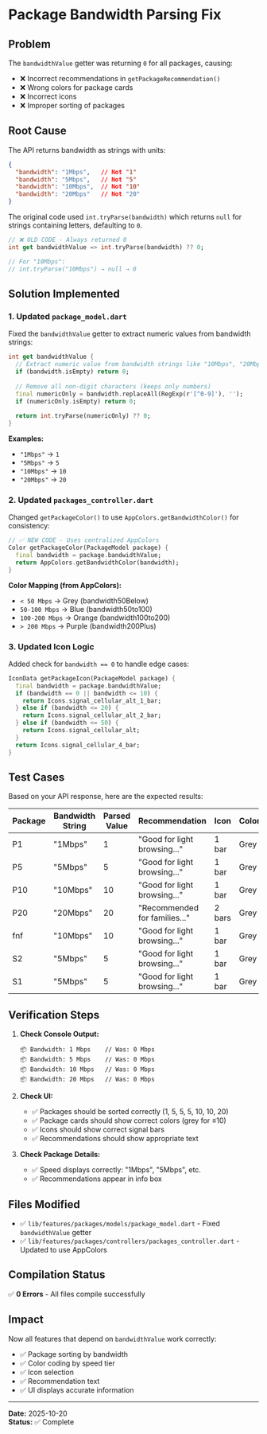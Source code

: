 # Package Bandwidth Parsing Fix

## Problem
The `bandwidthValue` getter was returning `0` for all packages, causing:
- ❌ Incorrect recommendations in `getPackageRecommendation()`
- ❌ Wrong colors for package cards
- ❌ Incorrect icons
- ❌ Improper sorting of packages

## Root Cause
The API returns bandwidth as strings with units:
```json
{
  "bandwidth": "1Mbps",   // Not "1"
  "bandwidth": "5Mbps",   // Not "5"
  "bandwidth": "10Mbps",  // Not "10"
  "bandwidth": "20Mbps"   // Not "20"
}
```

The original code used `int.tryParse(bandwidth)` which returns `null` for strings containing letters, defaulting to `0`.

```dart
// ❌ OLD CODE - Always returned 0
int get bandwidthValue => int.tryParse(bandwidth) ?? 0;

// For "10Mbps":
// int.tryParse("10Mbps") → null → 0
```

## Solution Implemented

### 1. Updated `package_model.dart`
Fixed the `bandwidthValue` getter to extract numeric values from bandwidth strings:

```dart
int get bandwidthValue {
  // Extract numeric value from bandwidth strings like "10Mbps", "20Mbps"
  if (bandwidth.isEmpty) return 0;
  
  // Remove all non-digit characters (keeps only numbers)
  final numericOnly = bandwidth.replaceAll(RegExp(r'[^0-9]'), '');
  if (numericOnly.isEmpty) return 0;
  
  return int.tryParse(numericOnly) ?? 0;
}
```

**Examples:**
- `"1Mbps"` → `1`
- `"5Mbps"` → `5`
- `"10Mbps"` → `10`
- `"20Mbps"` → `20`

### 2. Updated `packages_controller.dart`
Changed `getPackageColor()` to use `AppColors.getBandwidthColor()` for consistency:

```dart
// ✅ NEW CODE - Uses centralized AppColors
Color getPackageColor(PackageModel package) {
  final bandwidth = package.bandwidthValue;
  return AppColors.getBandwidthColor(bandwidth);
}
```

**Color Mapping (from AppColors):**
- `< 50 Mbps` → Grey (bandwidth50Below)
- `50-100 Mbps` → Blue (bandwidth50to100)
- `100-200 Mbps` → Orange (bandwidth100to200)
- `> 200 Mbps` → Purple (bandwidth200Plus)

### 3. Updated Icon Logic
Added check for `bandwidth == 0` to handle edge cases:

```dart
IconData getPackageIcon(PackageModel package) {
  final bandwidth = package.bandwidthValue;
  if (bandwidth == 0 || bandwidth <= 10) {
    return Icons.signal_cellular_alt_1_bar;
  } else if (bandwidth <= 20) {
    return Icons.signal_cellular_alt_2_bar;
  } else if (bandwidth <= 50) {
    return Icons.signal_cellular_alt;
  }
  return Icons.signal_cellular_4_bar;
}
```

## Test Cases

Based on your API response, here are the expected results:

| Package | Bandwidth String | Parsed Value | Recommendation | Icon | Color |
|---------|-----------------|--------------|----------------|------|-------|
| P1 | "1Mbps" | 1 | "Good for light browsing..." | 1 bar | Grey |
| P5 | "5Mbps" | 5 | "Good for light browsing..." | 1 bar | Grey |
| P10 | "10Mbps" | 10 | "Good for light browsing..." | 1 bar | Grey |
| P20 | "20Mbps" | 20 | "Recommended for families..." | 2 bars | Grey |
| fnf | "10Mbps" | 10 | "Good for light browsing..." | 1 bar | Grey |
| S2 | "5Mbps" | 5 | "Good for light browsing..." | 1 bar | Grey |
| S1 | "5Mbps" | 5 | "Good for light browsing..." | 1 bar | Grey |

## Verification Steps

1. **Check Console Output:**
   ```
   📦 Bandwidth: 1 Mbps    // Was: 0 Mbps
   📦 Bandwidth: 5 Mbps    // Was: 0 Mbps
   📦 Bandwidth: 10 Mbps   // Was: 0 Mbps
   📦 Bandwidth: 20 Mbps   // Was: 0 Mbps
   ```

2. **Check UI:**
   - ✅ Packages should be sorted correctly (1, 5, 5, 5, 10, 10, 20)
   - ✅ Package cards should show correct colors (grey for ≤10)
   - ✅ Icons should show correct signal bars
   - ✅ Recommendations should show appropriate text

3. **Check Package Details:**
   - ✅ Speed displays correctly: "1Mbps", "5Mbps", etc.
   - ✅ Recommendations appear in info box

## Files Modified
- ✅ `lib/features/packages/models/package_model.dart` - Fixed `bandwidthValue` getter
- ✅ `lib/features/packages/controllers/packages_controller.dart` - Updated to use AppColors

## Compilation Status
✅ **0 Errors** - All files compile successfully

## Impact
Now all features that depend on `bandwidthValue` work correctly:
- ✅ Package sorting by bandwidth
- ✅ Color coding by speed tier
- ✅ Icon selection
- ✅ Recommendation text
- ✅ UI displays accurate information

---

**Date:** 2025-10-20  
**Status:** ✅ Complete
